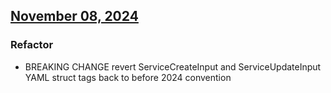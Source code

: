 ## [November 08, 2024](https://github.com/OpsLevel/opslevel-go/compare/v2024.10.28...v2024.11.8)
### Refactor
* BREAKING CHANGE revert ServiceCreateInput and ServiceUpdateInput YAML struct tags back to before 2024 convention
